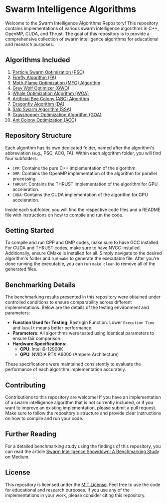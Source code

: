 # Swarm Intelligence Algorithms

Welcome to the Swarm Intelligence Algorithms Repository! This repository contains implementations of various swarm intelligence algorithms in C++, OpenMP, CUDA, and Thrust. The goal of this repository is to provide a comprehensive collection of swarm intelligence algorithms for educational and research purposes.

## Algorithms Included

1. [Particle Swarm Optimization (PSO)](./PSO/None-TSP/)
2. [Firefly Algorithm (FA)](./FA)
3. [Moth-Flame Optimization (MFO) Algorithm](./MFO)
4. [Grey Wolf Optimizer (GWO)](./GWO)
5. [Whale Optimization Algorithm (WOA)](./WOA)
6. [Artificial Bee Colony (ABC) Algorithm](./ABC/None-TSP/)
7. [Dragonfly Algorithm (DA)](./DA)
8. [Salp Swarm Algorithm (SSA)](./SSA/)
9. [Grasshopper Optimization Algorithm (GOA)](./GOA)
10. [Ant Colony Optimization (ACO)](./ACO/None-TSP/)

## Repository Structure

Each algorithm has its own dedicated folder, named after the algorithm's abbreviation (e.g., PSO, ACO, FA). Within each algorithm folder, you will find four subfolders:

- `CPP`: Contains the pure C++ implementation of the algorithm.
- `OMP`: Contains the OpenMP implementation of the algorithm for parallel processing.
- `THRUST`: Contains the THRUST implementation of the algorithm for GPU acceleration.
- `CUDA`: Contains the CUDA implementation of the algorithm for GPU acceleration.

Inside each subfolder, you will find the respective code files and a README file with instructions on how to compile and run the code.

## Getting Started

To compile and run CPP and OMP codes, make sure to have GCC installed. For CUDA and THRUST codes, make sure to have NVCC installed. Additionally, ensure CMake is installed for all. Simply navigate to the desired algorithm's folder and run `make` to generate the executable file. After you're done running the executable, you can run `make clean` to remove all of the generated files.

## Benchmarking Details

The benchmarking results presented in this repository were obtained under controlled conditions to ensure comparability across different implementations. Below are the details of the testing environment and parameters:

- **Function Used for Testing**: Rastrigin Function. Lower `Execution Time` and `Result` means better performance.
- **Parameters**: All algorithms were tested using identical parameters to ensure fair comparison.
- **Hardware Specifications**:
  - **CPU**: Intel i9-12900K
  - **GPU**: NVIDIA RTX A6000 (Ampere Architecture)

These specifications were maintained consistently to evaluate the performance of each algorithm implementation accurately.

## Contributing

Contributions to this repository are welcome! If you have an implementation of a swarm intelligence algorithm that is not currently included, or if you want to improve an existing implementation, please submit a pull request. Make sure to follow the repository's structure and provide clear instructions on how to compile and run your code.

## Further Reading

For a detailed benchmarking study using the findings of this repository, you can read the article [Swarm Intelligence Showdown: A Benchmarking Study](https://medium.com/@amin32846/swarm-intelligence-showdown-a-benchmarking-study-a94cc2ca598c) on Medium.

## License

This repository is licensed under the [MIT License](LICENSE). Feel free to use the code for educational and research purposes. If you use any of the implementations in your work, please consider citing this repository.
